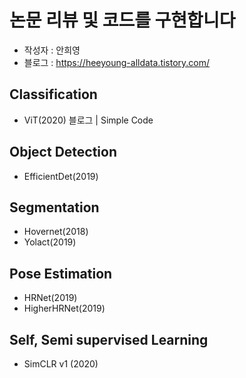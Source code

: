 # 논문 리뷰 및 코드를 구현합니다

- 작성자 : 안희영
- 블로그 : https://heeyoung-alldata.tistory.com/



## Classification
- ViT(2020)    블로그 | Simple Code


## Object Detection
- EfficientDet(2019)


## Segmentation
- Hovernet(2018)
- Yolact(2019)


## Pose Estimation
- HRNet(2019)
- HigherHRNet(2019)


## Self, Semi supervised Learning
- SimCLR v1 (2020)

